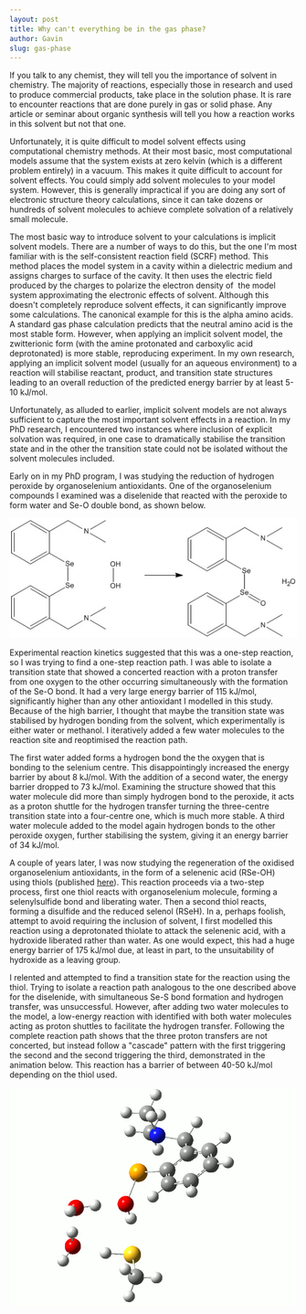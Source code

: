 ```yaml
---
layout: post
title: Why can't everything be in the gas phase?
author: Gavin
slug: gas-phase
---
```


If you talk to any chemist, they will tell you the importance of solvent
in chemistry. The majority of reactions, especially those in research
and used to produce commercial products, take place in the solution
phase. It is rare to encounter reactions that are done purely in gas or
solid phase. Any article or seminar about organic synthesis will tell
you how a reaction works in this solvent but not that one.

Unfortunately, it is quite difficult to model solvent effects using
computational chemistry methods. At their most basic, most computational
models assume that the system exists at zero kelvin (which is a
different problem entirely) in a vacuum. This makes it quite difficult
to account for solvent effects. You could simply add solvent molecules
to your model system. However, this is generally impractical if you are
doing any sort of electronic structure theory calculations, since it can
take dozens or hundreds of solvent molecules to achieve complete
solvation of a relatively small molecule.
<!--more-->

The most basic way to introduce solvent to your calculations is implicit
solvent models. There are a number of ways to do this, but the one I'm
most familiar with is the self-consistent reaction field (SCRF) method.
This method places the model system in a cavity within a dielectric
medium and assigns charges to surface of the cavity. It then uses the
electric field produced by the charges to polarize the electron density
of  the model system approximating the electronic effects of solvent.
Although this doesn't completely reproduce solvent effects, it can
significantly improve some calculations. The canonical example for this
is the alpha amino acids. A standard gas phase calculation predicts that
the neutral amino acid is the most stable form. However, when applying
an implicit solvent model, the zwitterionic form (with the amine
protonated and carboxylic acid deprotonated) is more stable, reproducing
experiment. In my own research, applying an implicit solvent model
(usually for an aqueous environment) to a reaction will stabilise
reactant, product, and transition state structures leading to an overall
reduction of the predicted energy barrier by at least 5-10 kJ/mol.

Unfortunately, as alluded to earlier, implicit solvent models are not
always sufficient to capture the most important solvent effects in a
reaction. In my PhD research, I encountered two instances where
inclusion of explicit solvation was required, in one case to
dramatically stabilise the transition state and in the other the
transition state could not be isolated without the solvent molecules
included.

Early on in my PhD program, I was studying the reduction of hydrogen
peroxide by organoselenium antioxidants. One of the organoselenium
compounds I examined was a diselenide that reacted with the peroxide to
form water and Se-O double bond, as shown below.

![Reaction of the Diselenide Antioxidant with Hydrogen Peroxide](/assets/diMe3amineRxn.jpg)

Experimental reaction kinetics suggested that this was a one-step
reaction, so I was trying to find a one-step reaction path. I was able
to isolate a transition state that showed a concerted reaction with a
proton transfer from one oxygen to the other occurring simultaneously
with the formation of the Se-O bond. It had a very large energy barrier
of 115 kJ/mol, significantly higher than any other antioxidant I
modelled in this study. Because of the high barrier, I thought that
maybe the transition state was stabilised by hydrogen bonding from the
solvent, which experimentally is either water or methanol. I iteratively
added a few water molecules to the reaction site and reoptimised the
reaction path.

The first water added forms a hydrogen bond the the oxygen that is
bonding to the selenium centre. This disappointingly increased the
energy barrier by about 8 kJ/mol. With the addition of a second water,
the energy barrier dropped to 73 kJ/mol. Examining the structure showed
that this water molecule did more than simply hydrogen bond to the
peroxide, it acts as a proton shuttle for the hydrogen transfer turning
the three-centre transition state into a four-centre one, which is much
more stable. A third water molecule added to the model again hydrogen
bonds to the other peroxide oxygen, further stabilising the system,
giving it an energy barrier of 34 kJ/mol.

A couple of years later, I was now studying the regeneration of the
oxidised organoselenium antioxidants, in the form of a selenenic acid
(RSe-OH) using thiols (published [here](http://dx.doi.org/10.1021/ct300622r)). This reaction
proceeds via a two-step process, first one thiol reacts with
organoselenium molecule, forming a selenylsulfide bond and liberating
water. Then a second thiol reacts, forming a disulfide and the reduced
selenol (RSeH). In a, perhaps foolish, attempt to avoid requiring the
inclusion of solvent, I first modelled this reaction using a
deprotonated thiolate to attack the selenenic acid, with a hydroxide
liberated rather than water. As one would expect, this had a huge energy
barrier of 175 kJ/mol due, at least in part, to the unsuitability of
hydroxide as a leaving group.

I relented and attempted to find a transition state for the reaction
using the thiol. Trying to isolate a reaction path analogous to the one
described above for the diselenide, with simultaneous Se-S bond
formation and hydrogen transfer, was unsuccessful. However, after adding
two water molecules to the model, a low-energy reaction with identified
with both water molecules acting as proton shuttles to facilitate the
hydrogen transfer. Following the complete reaction path shows that the
three proton transfers are not concerted, but instead follow a "cascade"
pattern with the first triggering the second and the second triggering
the third, demonstrated in the animation below. This reaction has a
barrier of between 40-50 kJ/mol depending on the thiol used.

![Proton Shuttles - If you don't see animation, try clicking on the image.](/assets/ProtonShuttle.gif)

